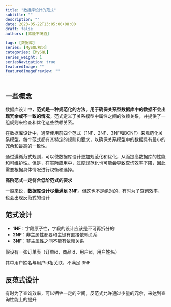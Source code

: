 ```yaml
---
title: "数据库设计的范式"
subtitle: ""
description: ""
date: 2023-05-22T13:05:00+08:00
draft: false
authors: [索隆不喝酒]

tags: [数据库]
series: [MySQL初识]
categories: [MySQL]
series_weight: 1
seriesNavigation: true
featuredImage: ""
featuredImagePreview: ""
---
```

<!--more-->
#

## 一些概念

数据库设计中，**范式是一种规范化的方法，用于确保关系型数据库中的数据不会出现冗余或不一致的情况**。范式定义了关系模型中属性之间的依赖关系，并提供了一组规则来检查和优化这些依赖关系。

在数据库设计中，通常使用前四个范式（1NF、2NF、3NF和BCNF）来规范化关系模型。每个范式都有其特定的规则和要求，以确保关系模型中的数据具有最小的冗余和最高的一致性。

通过遵循范式规则，可以使数据库设计更加规范化和优化，从而提高数据库的性能和可维护性。但是，在实际应用中，过度规范化也可能会导致查询效率下降，因此需要根据具体情况进行权衡和选择。

**高阶范式一定符合低阶范式的要求**

一般来说，**数据库设计尽量满足 3NF**。但这也不是绝对的，有时为了查询效率，也会出现反范式的设计

## 范式设计

- **1NF**：字段原子性，字段的设计应该是不可再拆分的
- **2NF**：非主属性都要和主键有直接依赖关系
- **3NF**：非主属性之间不能有依赖关系

假设有一张订单表（订单id，商品id，用户id，用户姓名）

其中用户姓名与用户id相关联，不满足 3NF


## 反范式设计

有时为了查询效率，可以牺牲一定的空间，反范式允许通过少量的冗余，来达到查询性能上的提升